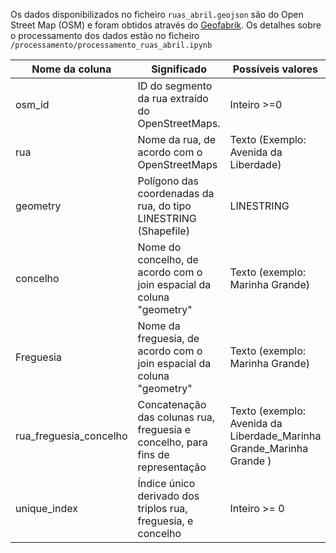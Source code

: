 Os dados disponibilizados no ficheiro `ruas_abril.geojson` são do Open Street Map (OSM) e foram obtidos através do [Geofabrik](https://download.geofabrik.de/europe/portugal.html). Os detalhes sobre o processamento dos dados estão no ficheiro `/processamento/processamento_ruas_abril.ipynb`

| Nome da coluna         | Significado                                                                    | Possíveis valores                                                    |     |     |
| ---------------------- | ------------------------------------------------------------------------------ | -------------------------------------------------------------------- | --- | --- |
| osm_id                 | ID do segmento da rua extraído do OpenStreetMaps.                              | Inteiro >=0                                                          |     |     |
| rua                    | Nome da rua, de acordo com o OpenStreetMaps                                    | Texto (Exemplo: Avenida da Liberdade)                                |     |     |
| geometry               | Polígono das coordenadas da rua, do tipo LINESTRING (Shapefile)                | LINESTRING                                                           |     |     |
| concelho               | Nome do concelho, de acordo com o join espacial da coluna "geometry"           | Texto (exemplo: Marinha Grande)                                      |     |     |
| Freguesia              | Nome da freguesia, de acordo com o join espacial da coluna "geometry"          | Texto (exemplo: Marinha Grande)                                      |     |     |
| rua_freguesia_concelho | Concatenação das colunas rua, freguesia e concelho, para fins de representação | Texto (exemplo: Avenida da Liberdade_Marinha Grande_Marinha Grande ) |     |     |
| unique_index           | Índice único derivado dos triplos rua, freguesia, e concelho                   | Inteiro >= 0                                                         |     |     |
